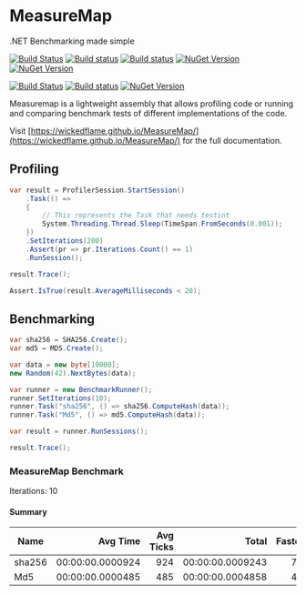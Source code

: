# MeasureMap
.NET Benchmarking made simple


[![Build Status](https://img.shields.io/travis/chriswalpen/measuremap/master?label=Travis-CI&style=for-the-badge)](https://travis-ci.org/WickedFlame/MeasureMap)
[![Build status](https://img.shields.io/appveyor/build/chriswalpen/measuremap/master?label=Master&logo=appveyor&style=for-the-badge)](https://ci.appveyor.com/project/chriswalpen/measuremap/branch/master)
[![Build status](https://img.shields.io/appveyor/build/chriswalpen/measuremap/dev?label=Dev&logo=appveyor&style=for-the-badge)](https://ci.appveyor.com/project/chriswalpen/measuremap/branch/dev)
[![NuGet Version](https://img.shields.io/nuget/v/measuremap.svg?style=for-the-badge&label=Latest)](https://www.nuget.org/packages/measuremap/)
[![NuGet Version](https://img.shields.io/nuget/vpre/measuremap.svg?style=for-the-badge&label=RC)](https://www.nuget.org/packages/measuremap/)
  
[![Build Status](https://travis-ci.org/WickedFlame/MeasureMap.svg?branch=master)](https://travis-ci.org/WickedFlame/MeasureMap)
[![Build status](https://ci.appveyor.com/api/projects/status/x0u2yu08pq7xye9w/branch/master?svg=true)](https://ci.appveyor.com/project/chriswalpen/measuremap/branch/master)
[![NuGet Version](https://img.shields.io/nuget/v/measuremap.svg?style=flat)](https://www.nuget.org/packages/measuremap/)
  
Measuremap is a lightweight assembly that allows profiling code or running and comparing benchmark tests of different implementations of the code.
  

Visit [https://wickedflame.github.io/MeasureMap/](https://wickedflame.github.io/MeasureMap/) for the full documentation.

## Profiling
```csharp
var result = ProfilerSession.StartSession()
	.Task(() => 
	{
		// This represents the Task that needs testint
		System.Threading.Thread.Sleep(TimeSpan.FromSeconds(0.001));
	})
	.SetIterations(200)
	.Assert(pr => pr.Iterations.Count() == 1)
	.RunSession();

result.Trace();

Assert.IsTrue(result.AverageMilliseconds < 20);
```


## Benchmarking
```csharp
var sha256 = SHA256.Create();
var md5 = MD5.Create();

var data = new byte[10000];
new Random(42).NextBytes(data);

var runner = new BenchmarkRunner();
runner.SetIterations(10);
runner.Task("sha256", () => sha256.ComputeHash(data));
runner.Task("Md5", () => md5.ComputeHash(data));

var result = runner.RunSessions();

result.Trace();
```
### MeasureMap Benchmark
 Iterations:		10
#### Summary
| Name | Avg Time | Avg Ticks | Total | Fastest | Slowest | Memory Increase |
|--- |---: |---: |---: |---: |---: |---: |
| sha256 | 00:00:00.0000924 | 924 | 00:00:00.0009243 | 776 | 1471 | 1392 |
| Md5 | 00:00:00.0000485 | 485 | 00:00:00.0004858 | 409 | 534 | 1392 |
